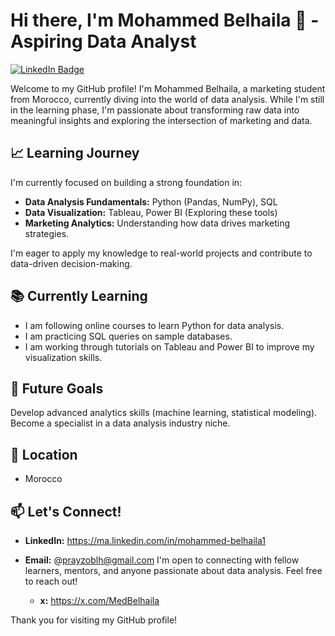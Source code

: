 # Hi there, I'm Mohammed Belhaila 👋 - Aspiring Data Analyst

[![LinkedIn Badge](https://img.shields.io/badge/LinkedIn-%230077B5.svg?style=for-the-badge&logo=linkedin&logoColor=white)](https://https://ma.linkedin.com/in/mohammed-belhaila1) 

Welcome to my GitHub profile! I'm Mohammed Belhaila, a marketing student from Morocco, currently diving into the world of data analysis. While I'm still in the learning phase, I'm passionate about transforming raw data into meaningful insights and exploring the intersection of marketing and data.

## 📈 Learning Journey

I'm currently focused on building a strong foundation in:

* **Data Analysis Fundamentals:** Python (Pandas, NumPy), SQL
* **Data Visualization:** Tableau, Power BI (Exploring these tools)
* **Marketing Analytics:** Understanding how data drives marketing strategies.

I'm eager to apply my knowledge to real-world projects and contribute to data-driven decision-making.

## 📚 Currently Learning

* I am following online courses to learn Python for data analysis.
* I am practicing SQL queries on sample databases.
* I am working through tutorials on Tableau and Power BI to improve my visualization skills.

## 🌱 Future Goals
  Develop advanced analytics skills (machine learning, statistical modeling).
Become a specialist in a data analysis industry niche.

## 📍 Location

* Morocco

## 📫 Let's Connect!

* **LinkedIn:** https://ma.linkedin.com/in/mohammed-belhaila1
* **Email:** @prayzoblh@gmail.com
I'm open to connecting with fellow learners, mentors, and anyone passionate about data analysis. Feel free to reach out!

  * **x:**  https://x.com/MedBelhaila

Thank you for visiting my GitHub profile!

